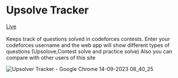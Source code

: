 ﻿# Upsolve Tracker


<a href="https://upsolver-tracker.onrender.com/"> Live </a> <br><br>
 Keeps track of questions solved in codeforces contests. 
 Enter your codeforces username and the web app will show different types of questions (Upsolove,Contest solve and practice solve)
 Also you can compare with other users of this site

 
![Upsolver Tracker - Google Chrome 14-09-2023 08_40_25](https://github.com/KetanGupta1818/project-deploy/assets/84444599/93e30ebd-c546-480c-a05e-d0ac754e5caf)
